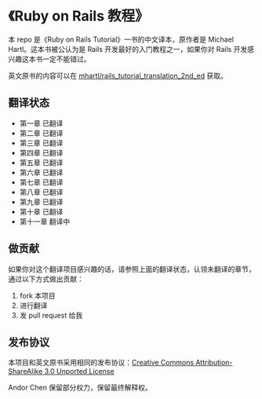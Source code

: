 # 《Ruby on Rails 教程》

本 repo 是《Ruby on Rails Tutorial》一书的中文译本，原作者是 Michael Hartl。这本书被公认为是 Rails 开发最好的入门教程之一，如果你对 Rails 开发感兴趣这本书一定不能错过。

英文原书的内容可以在 [mhartl/rails_tutorial_translation_2nd_ed](https://github.com/mhartl/rails_tutorial_translation_2nd_ed) 获取。

## 翻译状态

- 第一章 已翻译
- 第二章 已翻译
- 第三章 已翻译
- 第四章 已翻译
- 第五章 已翻译
- 第六章 已翻译
- 第七章 已翻译
- 第八章 已翻译
- 第九章 已翻译
- 第十章 已翻译
- 第十一章 翻译中

## 做贡献

如果你对这个翻译项目感兴趣的话，请参照上面的翻译状态，认领未翻译的章节，通过以下方式做出贡献：

1.  fork 本项目
2.  进行翻译
3.  发 pull request 给我

## 发布协议

本项目和英文原书采用相同的发布协议：[Creative Commons Attribution-ShareAlike 3.0 Unported License](http://creativecommons.org/licenses/by-sa/3.0/)

Andor Chen 保留部分权力，保留最终解释权。
